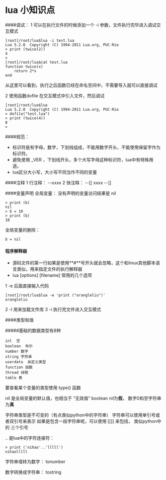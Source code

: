 ﻿lua 小知识点
=============

####调试：
1  可以在执行文件的时候添加一个 -i 参数，文件执行完毕进入调试交互模式

	[root]/root/lua$lua -i test.lua
	Lua 5.2.0  Copyright (C) 1994-2011 Lua.org, PUC-Rio
	> print (twice(2))
	4
	>
	[root]/root/lua$cat test.lua
	function twice(x)
		return 2*x
	end

从这里可以看到，执行之后函数已经在命名空间中，不需要导入就可以直接调试


2  使用函数dofile 在交互模式中引入文件，然后调试

	[root]/root/lua$lua
	Lua 5.2.0  Copyright (C) 1994-2011 Lua.org, PUC-Rio
	> dofile("test.lua")
	> print (twice(4))
	8
	>

####规范：
* 标识符是有字母，数字，下划线组成，不能用数字开头，不能使用保留字作为标识符。
* 避免使用 _VER ，下划线开头，多个大写字母这种标识符，lua中有特殊用途。
* lua区分大小写，大小写不同当作不同的变量


####注释
1 行注释： --xxxx
2 快注释： --[[
                         xxxx
                --]]

####变量声明
全局变量：
没有声明的变量访问结果是 nil

	> print (b)
	nil
	> b = 10
	> print (b)
	10

全局变量的删除：

	b = nil


#### 程序解释器

*   源码文件的第一行如果是使用**#**号开头就会忽略，这个和linux其他脚本语言类似，用来指定文件的执行解释器
*   lua  \[options\] [filename]  常用的几个选项

1  -e  后面直接输入代码

	[root]/root/lua$lua -e 'print ("orangleliu")'
	orangleliu

2  -l  用来加载文件库
3  -i  执行完文件进入交互模式

####类型和值

#####基础的数据类型有8种

	inl  空
	boolean  布尔
	number 数字
	string 字符串
	userdata  自定义类型
	function 函数
	thread 线程
	table 表

要查看某个变量的类型使用 type() 函数

nil 是全局变量的默认值，也相当于 ”无效值“
boolean nil为**假**， 数字0和空字符串为**真**

字符串类型是不可变的（有点类似python中的字符串）
字符串可以使用单引号或者双引号来表示
如果是包含一段字符串呢，可以使用 [[]] 来包括， 类似python中的 三个引号

.. 是lua中的字符连接符：

	> print ('nihao'..'lllll')
	nihaolllll

字符串墙转为数字： tonumber


数字转换成字符串： tostring










